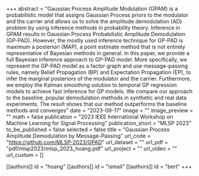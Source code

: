 +++
abstract = "Gaussian Process Amplitude Modulation (GPAM) is a probabilistic model that assigns Gaussian Process priors to the modulator and the carrier and allows us to solve the amplitude demodulation (AD) problem by using inference methods in probability theory. Inference in GPAM results in Gaussian Process Probabilistic Amplitude Demodulation (GP-PAD). However, the mostly used inference technique for GP-PAD is maximum a posteriori (MAP), a point estimate method that is not entirely representative of Bayesian methods in general. In this paper, we provide a full Bayesian inference approach to GP-PAD model. More specifically, we represent the GP-PAD model as a factor graph and use message-passing rules, namely Belief Propagation (BP) and Expectation Propagation (EP), to infer the marginal posteriors of the modulator and the carrier. Furthermore, we employ the Kalman smoothing solution to temporal GP regression models to achieve fast inference for GP models. We compare our approach to the baseline, popular demodulation methods in synthetic and real data experiments. The result shows that our method outperforms the baseline methods and converges"
date = "2023-09-17"
image = ""
image_preview = ""
math = false
publication = "2023 IEEE International Workshop on Machine Learning for Signal Processing"
publication_short = "MLSP 2023"
to_be_published = false
selected = false
title = "Gaussian Process Amplitude Demodulation by Message-Passing"
url_code = "https://github.com/MLSP-2023/GPAD"
url_dataset = ""
url_pdf = "pdf/mlsp2023/mlsp_2023_hoang.pdf"
url_project = ""
url_video = ""
url_custom = []

[[authors]]
    id = "hoang"
[[authors]]
    id = "ismail"
[[authors]]
    id = "bert"
+++
